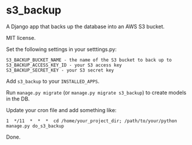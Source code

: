 # s3_backup
A Django app that backs up the database into an AWS S3 bucket.

MIT license.

Set the following settings in your setttings.py:

```
S3_BACKUP_BUCKET_NAME - the name of the S3 bucket to back up to
S3_BACKUP_ACCESS_KEY_ID - your S3 access key
S3_BACKUP_SECRET_KEY - your S3 secret key
```

Add `s3_backup` to your `INSTALLED_APPS`.

Run `manage.py migrate` (or `manage.py migrate s3_backup`) to create models in the DB.

Update your cron file and add something like:

```
1  */11  *  *  *  cd /home/your_project_dir; /path/to/your/python manage.py do_s3_backup
```

Done.
